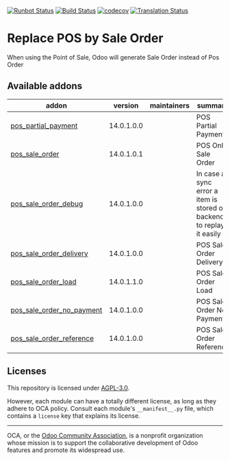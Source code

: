[![Runbot Status](https://runbot.odoo-community.org/runbot/badge/flat//14.0.svg)](https://runbot.odoo-community.org/runbot/repo/github-com-oca-pos-sale-order-)
[![Build Status](https://travis-ci.com/OCA/pos-sale-order.svg?branch=14.0)](https://travis-ci.com/OCA/pos-sale-order)
[![codecov](https://codecov.io/gh/OCA/pos-sale-order/branch/14.0/graph/badge.svg)](https://codecov.io/gh/OCA/pos-sale-order)
[![Translation Status](https://translation.odoo-community.org/widgets/pos-sale-order-14-0/-/svg-badge.svg)](https://translation.odoo-community.org/engage/pos-sale-order-14-0/?utm_source=widget)

<!-- /!\ do not modify above this line -->

# Replace POS by Sale Order

When using the Point of Sale, Odoo will generate Sale Order instead of Pos Order

<!-- /!\ do not modify below this line -->

<!-- prettier-ignore-start -->

[//]: # (addons)

Available addons
----------------
addon | version | maintainers | summary
--- | --- | --- | ---
[pos_partial_payment](pos_partial_payment/) | 14.0.1.0.0 |  | POS Partial Payment
[pos_sale_order](pos_sale_order/) | 14.0.1.0.1 |  | POS Only Sale Order
[pos_sale_order_debug](pos_sale_order_debug/) | 14.0.1.0.0 |  | In case a sync error a item is stored on backend to replay it easily
[pos_sale_order_delivery](pos_sale_order_delivery/) | 14.0.1.0.0 |  | POS Sale Order Delivery
[pos_sale_order_load](pos_sale_order_load/) | 14.0.1.1.0 |  | POS Sale Order Load
[pos_sale_order_no_payment](pos_sale_order_no_payment/) | 14.0.1.0.0 |  | POS Sale Order No Payment
[pos_sale_order_reference](pos_sale_order_reference/) | 14.0.1.0.0 |  | POS Sale Order Reference

[//]: # (end addons)

<!-- prettier-ignore-end -->

## Licenses

This repository is licensed under [AGPL-3.0](LICENSE).

However, each module can have a totally different license, as long as they adhere to OCA
policy. Consult each module's `__manifest__.py` file, which contains a `license` key
that explains its license.

----

OCA, or the [Odoo Community Association](http://odoo-community.org/), is a nonprofit
organization whose mission is to support the collaborative development of Odoo features
and promote its widespread use.
